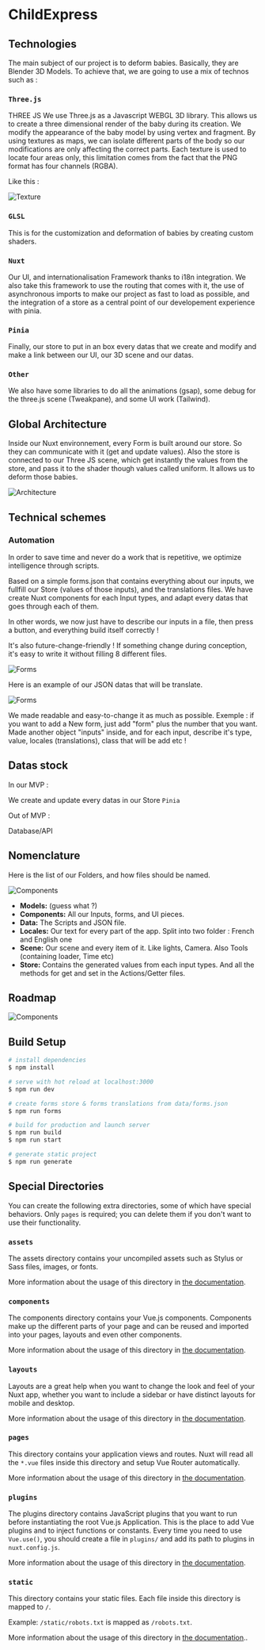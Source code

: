 # ChildExpress

## Technologies

The main subject of our project is to deform babies. Basically, they are Blender 3D Models. To achieve that, we are going to use a mix of technos such as :

### `Three.js`

THREE JS
We use Three.js as a Javascript WEBGL 3D library.
This allows us to create a three dimensional render of the baby during its creation. We modify the appearance of the baby model by using vertex and fragment.
By using textures as maps, we can isolate different parts of the body so our modifications are only affecting the correct parts.
Each texture is used to locate four areas only, this limitation comes from the fact that the PNG format has four channels (RGBA).

Like this :

![Texture](https://i.imgur.com/bZCS9QX.png)

### `GLSL`

This is for the customization and deformation of babies by creating custom shaders.

### `Nuxt`

Our UI, and internationalisation Framework thanks to i18n integration. We also take this framework to use the routing that comes with it, the use of asynchronous imports to make our project as fast to load as possible, and the integration of a store as a central point of our developement experience with pinia.

### `Pinia`

Finally, our store to put in an box every datas that we create and modify and make a link between our UI, our 3D scene and our datas.

### `Other`

We also have some libraries to do all the animations (gsap), some debug for the three.js scene (Tweakpane), and some UI work (Tailwind).

## Global Architecture

Inside our Nuxt environnement, every Form is built around our store. So they can communicate with it (get and update values).
Also the store is connected to our Three JS scene, which get instantly the values from the store, and pass it to the shader though values called uniform. It allows us to deform those babies.

![Architecture](https://i.imgur.com/2LOpG8T.png)

## Technical schemes

### Automation

In order to save time and never do a work that is repetitive, we optimize intelligence through scripts.

Based on a simple forms.json that contains everything about our inputs, we fullfill our Store (values of those inputs), and the translations files.
We have create Nuxt components for each Input types, and adapt every datas that goes through each of them.

In other words, we now just have to describe our inputs in a file, then press a button, and everything build itself correctly !

It's also future-change-friendly ! If something change during conception, it's easy to write it without filling 8 different files.

![Forms](https://i.imgur.com/hGk8jKY.png)

Here is an example of our JSON datas that will be translate.

![Forms](https://i.imgur.com/GnwPIf0.png)

We made readable and easy-to-change it as much as possible.
Exemple : if you want to add a New form, just add "form" plus the number that you want. 
Made another object "inputs" inside, and for each input, describe it's type, value, locales (translations), class that will be add etc !
## Datas stock

In our MVP :

We create and update every datas in our Store `Pinia`

Out of MVP :

Database/API

## Nomenclature

Here is the list of our Folders, and how files should be named.

![Components](https://i.imgur.com/pCm237y.png)

- **Models:** (guess what ?)
- **Components:** All our Inputs, forms, and UI pieces.
- **Data:** The Scripts and JSON file.
- **Locales:** Our text for every part of the app. Split into two folder : French and English one
- **Scene:** Our scene and every item of it. Like lights, Camera. Also Tools (containing loader, Time etc)
- **Store:** Contains the generated values from each input types. And all the methods for get and set in the Actions/Getter files.

## Roadmap

![Components](https://i.imgur.com/TezPN7m.jpg)

## Build Setup

```bash
# install dependencies
$ npm install

# serve with hot reload at localhost:3000
$ npm run dev

# create forms store & forms translations from data/forms.json
$ npm run forms

# build for production and launch server
$ npm run build
$ npm run start

# generate static project
$ npm run generate
```

## Special Directories

You can create the following extra directories, some of which have special behaviors. Only `pages` is required; you can delete them if you don't want to use their functionality.

### `assets`

The assets directory contains your uncompiled assets such as Stylus or Sass files, images, or fonts.

More information about the usage of this directory in [the documentation](https://nuxtjs.org/docs/2.x/directory-structure/assets).

### `components`

The components directory contains your Vue.js components. Components make up the different parts of your page and can be reused and imported into your pages, layouts and even other components.

More information about the usage of this directory in [the documentation](https://nuxtjs.org/docs/2.x/directory-structure/components).

### `layouts`

Layouts are a great help when you want to change the look and feel of your Nuxt app, whether you want to include a sidebar or have distinct layouts for mobile and desktop.

More information about the usage of this directory in [the documentation](https://nuxtjs.org/docs/2.x/directory-structure/layouts).

### `pages`

This directory contains your application views and routes. Nuxt will read all the `*.vue` files inside this directory and setup Vue Router automatically.

More information about the usage of this directory in [the documentation](https://nuxtjs.org/docs/2.x/get-started/routing).

### `plugins`

The plugins directory contains JavaScript plugins that you want to run before instantiating the root Vue.js Application. This is the place to add Vue plugins and to inject functions or constants. Every time you need to use `Vue.use()`, you should create a file in `plugins/` and add its path to plugins in `nuxt.config.js`.

More information about the usage of this directory in [the documentation](https://nuxtjs.org/docs/2.x/directory-structure/plugins).

### `static`

This directory contains your static files. Each file inside this directory is mapped to `/`.

Example: `/static/robots.txt` is mapped as `/robots.txt`.

More information about the usage of this directory in [the documentation](https://nuxtjs.org/docs/2.x/directory-structure/static)..
